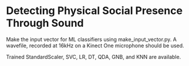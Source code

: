 # Detecting Physical Social Presence Through Sound

Make the input vector for ML classifiers using make_input_vector.py. 
A wavefile, recorded at 16kHz on a Kinect One microphone should be used.

Trained StandardScaler, SVC, LR, DT, QDA, GNB, and KNN are available.


